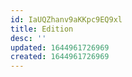 ```yaml
---
id: IaUQZhanv9aKKpc9EQ9xl
title: Edition
desc: ''
updated: 1644961726969
created: 1644961726969
---
```


